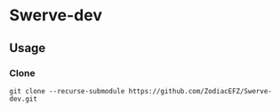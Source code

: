 # Swerve-dev

## Usage
### Clone
```
git clone --recurse-submodule https://github.com/ZodiacEFZ/Swerve-dev.git
```
